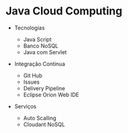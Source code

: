 # Java Cloud Computing

- Tecnologias
  - Java Script
  - Banco NoSQL
  - Java com Servlet
    
- Integração Continua
  - Git Hub
  - Issues
  - Delivery Pipeline
  - Eclipse Orion Web IDE

- Serviços 
  - Auto Scalling
  - Cloudant NoSQL
  

